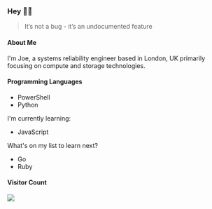 ### Hey 👋🏼 
> It’s not a bug - it’s an undocumented feature

#### About Me
I'm Joe, a systems reliability engineer based in London, UK primarily focusing on compute and storage technologies.

#### Programming Languages
* PowerShell
* Python

I'm currently learning:
* JavaScript

What's on my list to learn next?
* Go
* Ruby

#### Visitor Count
<img src="https://profile-counter.glitch.me/safe/count.svg" />
